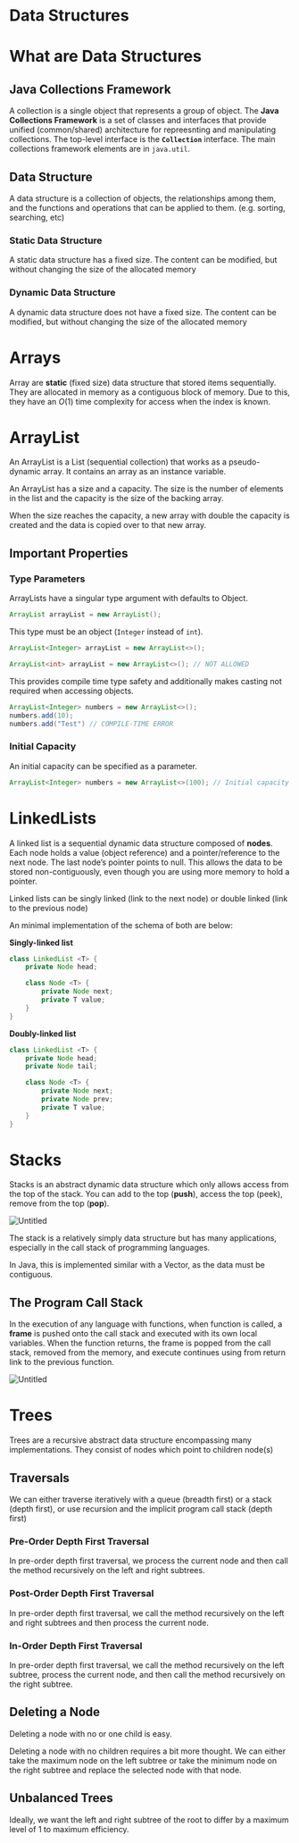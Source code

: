 # Data Structures

# What are Data Structures

## Java Collections Framework

A collection is a single object that represents a group of object. The **Java Collections Framework** is a set of classes and interfaces that provide unified (common/shared) architecture for repreesnting and manipulating collections. The top-level interface is the **`Collection`** interface. The main collections framework elements are in `java.util`.

## Data Structure

A data structure is a collection of objects, the relationships among them, and the functions and operations that can be applied to them. (e.g. sorting, searching, etc)

### Static Data Structure

A static data structure has a fixed size. The content can be modified, but without changing the size of the allocated memory

### Dynamic Data Structure

A dynamic data structure does not have a fixed size. The content can be modified, but without changing the size of the allocated memory

# Arrays

Array are **static** (fixed size) data structure that stored items sequentially. They are allocated in memory as a contiguous block of memory. Due to this, they have an $O(1)$ time complexity for access when the index is known.

# ArrayList

An ArrayList is a List (sequential collection) that works as a pseudo-dynamic array. It contains an array as an instance variable.

An ArrayList has a size and a capacity. The size is the number of elements in the list and the capacity is the size of the backing array.

When the size reaches the capacity, a new array with double the capacity is created and the data is copied over to that new array.

## Important Properties

### Type Parameters

ArrayLists have a singular type argument with defaults to Object.

```java
ArrayList arrayList = new ArrayList();
```

This type must be an object (`Integer` instead of `int`).

```java
ArrayList<Integer> arrayList = new ArrayList<>();

ArrayList<int> arrayList = new ArrayList<>(); // NOT ALLOWED
```

This provides compile time type safety and additionally makes casting not required when accessing objects.

```java
ArrayList<Integer> numbers = new ArrayList<>();
numbers.add(10);
numbers.add("Test") // COMPILE-TIME ERROR
```

### Initial Capacity

An initial capacity can be specified as a parameter.

```java
ArrayList<Integer> numbers = new ArrayList<>(100); // Initial capacity of 100 elements
```

# LinkedLists

A linked list is a sequential dynamic data structure composed of **nodes**. Each node holds a value (object reference) and a pointer/reference to the next node. The last node’s pointer points to null. This allows the data to be stored non-contiguously, even though you are using more memory to hold a pointer.

Linked lists can be singly linked (link to the next node) or double linked (link to the previous node)

An minimal implementation of the schema of both are below:

**Singly-linked list**

```java
class LinkedList <T> {
	private Node head;

	class Node <T> {
		private Node next;
		private T value;
	}
}
```

**Doubly-linked list**

```java
class LinkedList <T> {
	private Node head;
	private Node tail;

	class Node <T> {
		private Node next;
		private Node prev;
		private T value;
	}
}
```

# Stacks

Stacks is an abstract dynamic data structure which only allows access from the top of the stack. You can add to the top (**push**), access the top (peek), remove from the top (**pop**).

![Untitled](Data%20Structures%20bdd8b1846e19494fa45835900b458902/Untitled.png)

The stack is a relatively simply data structure but has many applications, especially in the call stack of programming languages.

In Java, this is implemented similar with a Vector, as the data must be contiguous.

## The Program Call Stack

In the execution of any language with functions, when function is called, a **frame** is pushed onto the call stack and executed with its own local variables. When the function returns, the frame is popped from the call stack, removed from the memory, and execute continues using from return link to the previous function.

![Untitled](Data%20Structures%20bdd8b1846e19494fa45835900b458902/Untitled%201.png)

# Trees

Trees are a recursive abstract data structure encompassing many implementations. They consist of nodes which point to children node(s)

## Traversals

We can either traverse iteratively with a queue (breadth first) or a stack (depth first), or use recursion and the implicit program call stack (depth first)

### Pre-Order Depth First Traversal

In pre-order depth first traversal, we process the current node and then call the method recursively on the left and right subtrees.

### Post-Order Depth First Traversal

In pre-order depth first traversal, we call the method recursively on the left and right subtrees and then process the current node.

### In-Order Depth First Traversal

In pre-order depth first traversal, we call the method recursively on the left subtree, process the current node, and then call the method recursively on the right subtree.

## Deleting a Node

Deleting a node with no or one child is easy.

Deleting a node with no children requires a bit more thought. We can either take the maximum node on the left subtree or take the minimum node on the right subtree and replace the selected node with that node.

## Unbalanced Trees

Ideally, we want the left and right subtree of the root to differ by a maximum level of 1 to maximum efficiency.